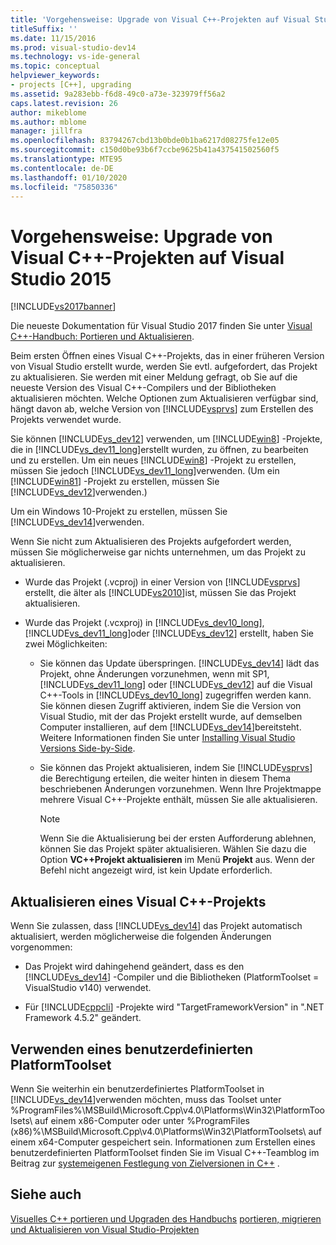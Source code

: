 ```yaml
---
title: 'Vorgehensweise: Upgrade von Visual C++-Projekten auf Visual Studio 2015 | Microsoft-Dokumentation'
titleSuffix: ''
ms.date: 11/15/2016
ms.prod: visual-studio-dev14
ms.technology: vs-ide-general
ms.topic: conceptual
helpviewer_keywords:
- projects [C++], upgrading
ms.assetid: 9a283ebb-f6d8-49c0-a73e-323979ff56a2
caps.latest.revision: 26
author: mikeblome
ms.author: mblome
manager: jillfra
ms.openlocfilehash: 83794267cbd13b0bde0b1ba6217d08275fe12e05
ms.sourcegitcommit: c150d0be93b6f7ccbe9625b41a437541502560f5
ms.translationtype: MTE95
ms.contentlocale: de-DE
ms.lasthandoff: 01/10/2020
ms.locfileid: "75850336"
---
```

# <a name="how-to-upgrade-visual-c-projects-to-visual-studio-2015"></a>Vorgehensweise: Upgrade von Visual C++-Projekten auf Visual Studio 2015
[!INCLUDE[vs2017banner](../includes/vs2017banner.md)]

Die neueste Dokumentation für Visual Studio 2017 finden Sie unter [Visual C++-Handbuch: Portieren und Aktualisieren](https://docs.microsoft.com/cpp/porting/visual-cpp-porting-and-upgrading-guide).

Beim ersten Öffnen eines Visual C++-Projekts, das in einer früheren Version von Visual Studio erstellt wurde, werden Sie evtl. aufgefordert, das Projekt zu aktualisieren. Sie werden mit einer Meldung gefragt, ob Sie auf die neueste Version des Visual C++-Compilers und der Bibliotheken aktualisieren möchten. Welche Optionen zum Aktualisieren verfügbar sind, hängt davon ab, welche Version von [!INCLUDE[vsprvs](../includes/vsprvs-md.md)] zum Erstellen des Projekts verwendet wurde.

 Sie können [!INCLUDE[vs_dev12](../includes/vs-dev12-md.md)] verwenden, um [!INCLUDE[win8](../includes/win8-md.md)] -Projekte, die in [!INCLUDE[vs_dev11_long](../includes/vs-dev11-long-md.md)]erstellt wurden, zu öffnen, zu bearbeiten und zu erstellen. Um ein neues [!INCLUDE[win8](../includes/win8-md.md)] -Projekt zu erstellen, müssen Sie jedoch [!INCLUDE[vs_dev11_long](../includes/vs-dev11-long-md.md)]verwenden. (Um ein [!INCLUDE[win81](../includes/win81-md.md)] -Projekt zu erstellen, müssen Sie [!INCLUDE[vs_dev12](../includes/vs-dev12-md.md)]verwenden.)

 Um ein Windows 10-Projekt zu erstellen, müssen Sie [!INCLUDE[vs_dev14](../includes/vs-dev14-md.md)]verwenden.

 Wenn Sie nicht zum Aktualisieren des Projekts aufgefordert werden, müssen Sie möglicherweise gar nichts unternehmen, um das Projekt zu aktualisieren.

- Wurde das Projekt (.vcproj) in einer Version von [!INCLUDE[vsprvs](../includes/vsprvs-md.md)] erstellt, die älter als [!INCLUDE[vs2010](../includes/vs2010-md.md)]ist, müssen Sie das Projekt aktualisieren.

- Wurde das Projekt (.vcxproj) in [!INCLUDE[vs_dev10_long](../includes/vs-dev10-long-md.md)],  [!INCLUDE[vs_dev11_long](../includes/vs-dev11-long-md.md)]oder [!INCLUDE[vs_dev12](../includes/vs-dev12-md.md)] erstellt, haben Sie zwei Möglichkeiten:

  - Sie können das Update überspringen. [!INCLUDE[vs_dev14](../includes/vs-dev14-md.md)] lädt das Projekt, ohne Änderungen vorzunehmen, wenn mit SP1, [!INCLUDE[vs_dev11_long](../includes/vs-dev11-long-md.md)] oder [!INCLUDE[vs_dev12](../includes/vs-dev12-md.md)] auf die Visual C++-Tools in [!INCLUDE[vs_dev10_long](../includes/vs-dev10-long-md.md)] zugegriffen werden kann. Sie können diesen Zugriff aktivieren, indem Sie die Version von Visual Studio, mit der das Projekt erstellt wurde, auf demselben Computer installieren, auf dem [!INCLUDE[vs_dev14](../includes/vs-dev14-md.md)]bereitsteht. Weitere Informationen finden Sie unter [Installing Visual Studio Versions Side-by-Side](../install/install-visual-studio-versions-side-by-side.md).

  - Sie können das Projekt aktualisieren, indem Sie [!INCLUDE[vsprvs](../includes/vsprvs-md.md)] die Berechtigung erteilen, die weiter hinten in diesem Thema beschriebenen Änderungen vorzunehmen. Wenn Ihre Projektmappe mehrere Visual C++-Projekte enthält, müssen Sie alle aktualisieren.

    > [!NOTE]
    > Wenn Sie die Aktualisierung bei der ersten Aufforderung ablehnen, können Sie das Projekt später aktualisieren. Wählen Sie dazu die Option **VC++Projekt aktualisieren** im Menü **Projekt** aus. Wenn der Befehl nicht angezeigt wird, ist kein Update erforderlich.

## <a name="upgrading-a-visual-c-project"></a>Aktualisieren eines Visual C++-Projekts
 Wenn Sie zulassen, dass [!INCLUDE[vs_dev14](../includes/vs-dev14-md.md)] das Projekt automatisch aktualisiert, werden möglicherweise die folgenden Änderungen vorgenommen:

- Das Projekt wird dahingehend geändert, dass es den [!INCLUDE[vs_dev14](../includes/vs-dev14-md.md)] -Compiler und die Bibliotheken (PlatformToolset = VisualStudio v140) verwendet.

- Für [!INCLUDE[cppcli](../includes/cppcli-md.md)] -Projekte wird "TargetFrameworkVersion" in ".NET Framework 4.5.2" geändert.

## <a name="continuing-to-work-with-a-custom-platformtoolset"></a>Verwenden eines benutzerdefinierten PlatformToolset
 Wenn Sie weiterhin ein benutzerdefiniertes PlatformToolset in [!INCLUDE[vs_dev14](../includes/vs-dev14-md.md)]verwenden möchten, muss das Toolset unter %ProgramFiles%\MSBuild\Microsoft.Cpp\v4.0\Platforms\Win32\PlatformToolsets\ auf einem x86-Computer oder unter %ProgramFiles (x86)%\MSBuild\Microsoft.Cpp\v4.0\Platforms\Win32\PlatformToolsets\ auf einem x64-Computer gespeichert sein. Informationen zum Erstellen eines benutzerdefinierten PlatformToolset finden Sie im Visual C++-Teamblog im Beitrag zur [systemeigenen Festlegung von Zielversionen in C++](https://blogs.msdn.com/b/vcblog/archive/2009/12/08/c-native-multi-targeting.aspx) .

## <a name="see-also"></a>Siehe auch
 [Visuelles C++ portieren und Upgraden des Handbuchs](https://msdn.microsoft.com/library/f5fbcc3d-aa72-41a6-ad9a-a706af2166fb) [portieren, migrieren und Aktualisieren von Visual Studio-Projekten](../porting/porting-migrating-and-upgrading-visual-studio-projects.md)

